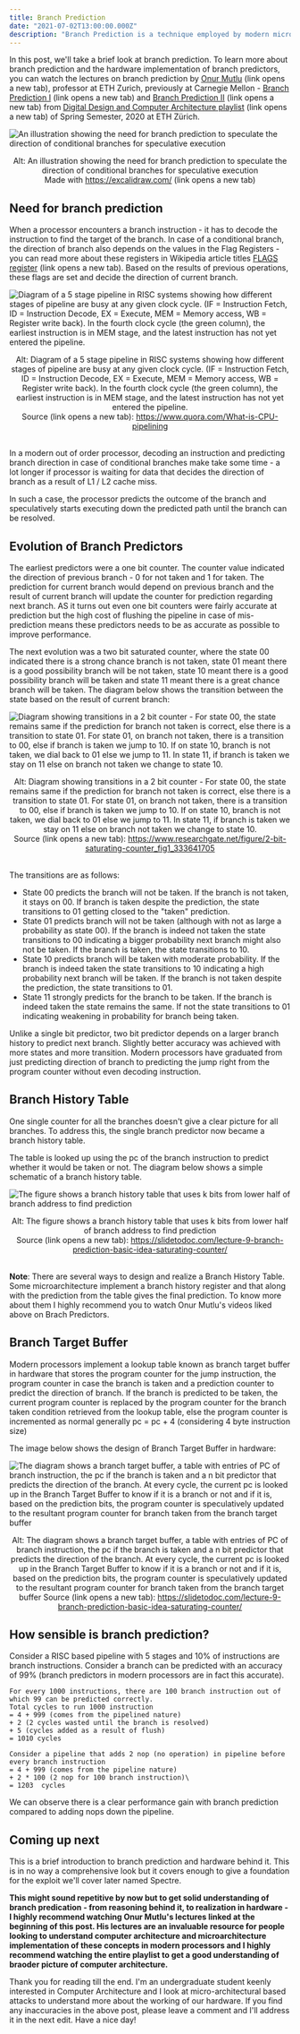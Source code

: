 ```yaml
---
title: Branch Prediction
date: "2021-07-02T13:00:00.000Z"
description: "Branch Prediction is a technique employed by modern microprocessors to prevent stalling on conditional branches by speculating their outcome and executing along the speculated path. In this post we'll take a look at reasoning behind branch prediction, its evolution, and why it makes sense to be featured in general purpose processors."
---
```


In this post, we'll take a brief look at branch prediction. To learn more about branch prediction and the hardware implementation of branch predictors, you can watch the lectures on branch prediction by <a href="https://people.inf.ethz.ch/omutlu/" target="_blank">Onur Mutlu</a> (link opens a new tab), professor at ETH Zurich, previously at Carnegie Mellon - <a href="https://youtu.be/h6l9yYSyZHM" target="_blank">Branch Prediction I</a> (link opens a new tab) and <a href="https://youtu.be/z77VpggShvg" target="_blank">Branch Prediction II</a> (link opens a new tab) from <a href="https://youtube.com/playlist?list=PL5Q2soXY2Zi_FRrloMa2fUYWPGiZUBQo2" target="_blank">Digital Design and Computer Architecture playlist</a> (link opens a new tab) of Spring Semester, 2020 at ETH Zürich.

 
![An illustration showing the need for branch prediction to speculate the direction of conditional branches for speculative execution](./banner.png)
<center>
Alt: An illustration showing the need for branch prediction to speculate the direction of conditional branches for speculative execution
<br/>
Made with <a href="https://excalidraw.com/" target="_blank">https://excalidraw.com/</a> (link opens a new tab)
</center>


## Need for branch prediction

When a processor encounters a branch instruction - it has to decode the instruction to find the target of the branch. In case of a conditional branch, the direction of branch also depends on the values in the Flag Registers - you can read more about these registers in Wikipedia article titles <a href="https://en.wikipedia.org/wiki/FLAGS_register" target="_blank">FLAGS register</a> (link opens a new tab). Based on the results of previous operations, these flags are set and decide the direction of current branch.

![Diagram of a 5 stage pipeline in RISC systems showing how different stages of pipeline are busy at any given clock cycle. (IF = Instruction Fetch, ID = Instruction Decode, EX = Execute, MEM = Memory access, WB = Register write back). In the fourth clock cycle (the green column), the earliest instruction is in MEM stage, and the latest instruction has not yet entered the pipeline.](./pipeline.png)

<center>
Alt: Diagram of a 5 stage pipeline in RISC systems showing how different stages of pipeline are busy at any given clock cycle. (IF = Instruction Fetch, ID = Instruction Decode, EX = Execute, MEM = Memory access, WB = Register write back). In the fourth clock cycle (the green column), the earliest instruction is in MEM stage, and the latest instruction has not yet entered the pipeline.
<br/>
Source (link opens a new tab): <a href="https://www.quora.com/What-is-CPU-pipelining" target="_blank">https://www.quora.com/What-is-CPU-pipelining</a>
</center>
<br/>
 

In a modern out of order processor, decoding an instruction and predicting branch direction in case of conditional branches make take some time - a lot longer if processor is waiting for data that decides the direction of branch as a result of L1 / L2 cache miss.

In such a case, the processor predicts the outcome of the branch and speculatively starts executing down the predicted path until the branch can be resolved.


## Evolution of Branch Predictors

The earliest predictors were a one bit counter. The counter value indicated the direction of previous branch - 0 for not taken and 1 for taken. The prediction for current branch would depend on previous branch and the result of current branch will update the counter for prediction regarding next branch. AS it turns out even one bit counters were fairly accurate at prediction but the high cost of flushing the pipeline in case of mis-prediction means these predictors needs to be as accurate as possible to improve performance.

The next evolution was a two bit saturated counter, where the state 00 indicated there is a strong chance branch is not taken, state 01 meant there is a good possibility branch will be not taken, state 10 meant there is a good possibility branch will be taken and state 11 meant there is a great chance branch will be taken. The diagram below shows the transition between the state based on the result of current branch:

![Diagram showing transitions in a 2 bit counter - For state 00, the state remains same if the prediction for branch not taken is correct, else there is a transition to state 01. For state 01, on branch not taken, there is a transition to 00, else if branch is taken we  jump to 10. If on state 10, branch is not taken, we dial back to 01 else we jump to 11. In state 11, if branch is taken we stay on 11 else on branch not taken we change to state 10.](./2-bit-saturating-counter.png)
<center>
Alt: Diagram showing transitions in a 2 bit counter - For state 00, the state remains same if the prediction for branch not taken is correct, else there is a transition to state 01. For state 01, on branch not taken, there is a transition to 00, else if branch is taken we  jump to 10. If on state 10, branch is not taken, we dial back to 01 else we jump to 11. In state 11, if branch is taken we stay on 11 else on branch not taken we change to state 10.
<br/>
Source (link opens a new tab): <a href="https://www.researchgate.net/figure/2-bit-saturating-counter_fig1_333641705" target="_blank">https://www.researchgate.net/figure/2-bit-saturating-counter_fig1_333641705</a>
</center>
<br/>

The transitions are as follows:

- State 00 predicts the branch will not be taken. If the branch is not taken, it stays  on 00. If branch is taken despite the prediction, the state transitions to 01 getting closed to the "taken" prediction.
- State 01 predicts branch will not be taken (although with not as large a probability as state 00). If the branch is indeed not taken the state transitions to 00 indicating a bigger probability next branch might also not be taken. If the branch is taken, the state transitions to 10.
- State 10 predicts branch will be taken with moderate probability. If the branch is indeed taken the state transitions to 10 indicating a high probability next branch will be taken. If the branch is not taken despite the prediction, the state transitions to 01.
- State 11 strongly predicts for the branch to be taken. If the branch is indeed taken the state remains the same. If not the state transitions to 01 indicating weakening in probability for branch being taken.

Unlike a single bit predictor, two bit predictor depends on a larger branch history to predict next branch. Slightly better accuracy was achieved with more states and more transition. Modern processors have graduated from just predicting direction of branch to predicting the jump right from the program counter without even decoding instruction.

 
## Branch History Table

One single counter for all the branches doesn't give a clear picture for all branches. To address this, the single branch predictor now became a branch history table.

The table is looked up using the pc of the branch instruction to predict whether it would be taken or not. The diagram below shows a simple schematic of a branch history table.
 
![The figure shows a branch history table that uses k bits from lower half of branch address to find prediction](./bht.jpg)
<center>
Alt: The figure shows a branch history table that uses k bits from lower half of branch address to find prediction
<br/>
Source (link opens a new tab): <a href="https://slidetodoc.com/lecture-9-branch-prediction-basic-idea-saturating-counter/" target="_blank">https://slidetodoc.com/lecture-9-branch-prediction-basic-idea-saturating-counter/</a>
</center>
</br>


**Note**: There are several ways to design and realize a Branch History Table. Some microarchitecture implement a branch history register and that along with the prediction from the table gives the final prediction. To know more about them I highly recommend you to watch Onur Mutlu's videos liked above on Brach Predictors.

 
## Branch Target Buffer

Modern processors implement a lookup table known as branch target buffer in hardware that stores the program counter for the jump instruction, the program counter in case the branch is taken and a prediction counter to predict the direction of branch. If the branch is predicted to be taken, the current program counter is replaced by the program counter for the branch taken condition retrieved from the lookup table, else the program counter is incremented as normal generally pc = pc + 4 (considering 4 byte instruction size)

The image below shows the design of Branch Target Buffer in hardware:

![The diagram shows a branch target buffer, a table with entries of PC of branch instruction, the pc if the branch is taken and a n bit predictor that predicts the direction of the branch. At every cycle, the current pc is looked up in the Branch Target Buffer to know if it is a branch or not and if it is, based on the prediction bits, the program counter is speculatively updated to the resultant program counter for branch taken from the branch target buffer](./btb.jpg)
<center>
Alt: The diagram shows a branch target buffer, a table with entries of PC of branch instruction, the pc if the branch is taken and a n bit predictor that predicts the direction of the branch. At every cycle, the current pc is looked up in the Branch Target Buffer to know if it is a branch or not and if it is, based on the prediction bits, the program counter is speculatively updated to the resultant program counter for branch taken from the branch target buffer
</a>
Source (link opens a new tab): <a href="https://slidetodoc.com/lecture-9-branch-prediction-basic-idea-saturating-counter/" target="_blank">https://slidetodoc.com/lecture-9-branch-prediction-basic-idea-saturating-counter/</a>
</center>


## How sensible is branch prediction?

Consider a RISC based pipeline with 5 stages and 10% of instructions are branch instructions. Consider a branch can be predicted with an accuracy of 99% (branch predictors in modern processors are in fact this accurate).

```
For every 1000 instructions, there are 100 branch instruction out of which 99 can be predicted correctly.
Total cycles to run 1000 instruction
= 4 + 999 (comes from the pipelined nature)
+ 2 (2 cycles wasted until the branch is resolved)
+ 5 (cycles added as a result of flush)
= 1010 cycles

Consider a pipeline that adds 2 nop (no operation) in pipeline before every branch instruction
= 4 + 999 (comes from the pipeline nature)
+ 2 * 100 (2 nop for 100 branch instruction)\
= 1203  cycles
```

We can observe there is a clear performance gain with branch prediction compared to adding nops down the pipeline.


## Coming up next

This is a brief introduction to branch prediction and hardware behind it. This is in no way a comprehensive look but it covers enough to give a foundation for the exploit we'll cover later named Spectre.

**This might sound repetitive by now but to get solid understanding of branch predication - from reasoning behind it, to realization in hardware - I highly recommend watching Onur Mutlu's lectures linked at the beginning of this post. His lectures are an invaluable resource for people looking to understand computer architecture and microarchitecture implementation of these concepts in modern processors and I highly recommend watching the entire playlist to get a good understanding of braoder picture of computer architecture.**


Thank you for reading till the end. I'm an undergraduate student keenly interested in Computer Architecture and I look at micro-architectural based attacks to understand more about the working of our hardware. If you find any inaccuracies in the above post, please leave a comment and I'll address it in the next edit. Have a nice day!
